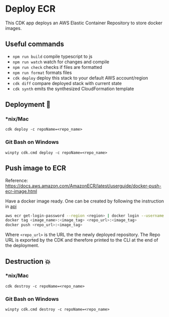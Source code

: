 # Deploy ECR

This CDK app deploys an AWS Elastic Container Repository to store docker images.

## Useful commands

- `npm run build` compile typescript to js
- `npm run watch` watch for changes and compile
- `npm run check` checks if files are formatted
- `npm run format` formats files
- `cdk deploy` deploy this stack to your default AWS account/region
- `cdk diff` compare deployed stack with current state
- `cdk synth` emits the synthesized CloudFormation template

## Deployment :rocket:

### \*nix/Mac

```console
cdk deploy -c repoName=<repo_name>
```

### Git Bash on Windows

```console
winpty cdk.cmd deploy -c repoName=<repo_name>
```

## Push image to ECR

Reference: https://docs.aws.amazon.com/AmazonECR/latest/userguide/docker-push-ecr-image.html

Have a docker image ready. One can be created by following the instruction in [api](../api/README.md)

```Bash
aws ecr get-login-password --region <region> | docker login --username AWS --password-stdin <aws_account_id>.dkr.ecr.<region>.amazonaws.com
docker tag <image_name>:<image_tag> <repo_url>:<image_tag>
docker push <repo_url>:<image_tag>
```

Where `<repo_url>` is the URL the the newly deployed repository. The Repo URL is exported by the CDK and therefore printed to the CLI at the end of the deployment.

## Destruction :boom:

### \*nix/Mac

```console
cdk destroy -c repoName=<repo_name>
```

### Git Bash on Windows

```console
winpty cdk.cmd destroy -c repoName=<repo_name>
```
